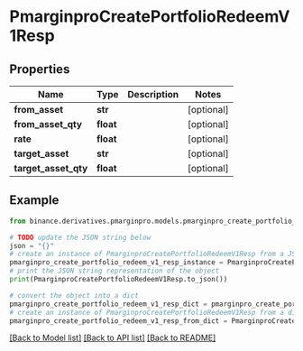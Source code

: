 # PmarginproCreatePortfolioRedeemV1Resp


## Properties

Name | Type | Description | Notes
------------ | ------------- | ------------- | -------------
**from_asset** | **str** |  | [optional] 
**from_asset_qty** | **float** |  | [optional] 
**rate** | **float** |  | [optional] 
**target_asset** | **str** |  | [optional] 
**target_asset_qty** | **float** |  | [optional] 

## Example

```python
from binance.derivatives.pmarginpro.models.pmarginpro_create_portfolio_redeem_v1_resp import PmarginproCreatePortfolioRedeemV1Resp

# TODO update the JSON string below
json = "{}"
# create an instance of PmarginproCreatePortfolioRedeemV1Resp from a JSON string
pmarginpro_create_portfolio_redeem_v1_resp_instance = PmarginproCreatePortfolioRedeemV1Resp.from_json(json)
# print the JSON string representation of the object
print(PmarginproCreatePortfolioRedeemV1Resp.to_json())

# convert the object into a dict
pmarginpro_create_portfolio_redeem_v1_resp_dict = pmarginpro_create_portfolio_redeem_v1_resp_instance.to_dict()
# create an instance of PmarginproCreatePortfolioRedeemV1Resp from a dict
pmarginpro_create_portfolio_redeem_v1_resp_from_dict = PmarginproCreatePortfolioRedeemV1Resp.from_dict(pmarginpro_create_portfolio_redeem_v1_resp_dict)
```
[[Back to Model list]](../README.md#documentation-for-models) [[Back to API list]](../README.md#documentation-for-api-endpoints) [[Back to README]](../README.md)


